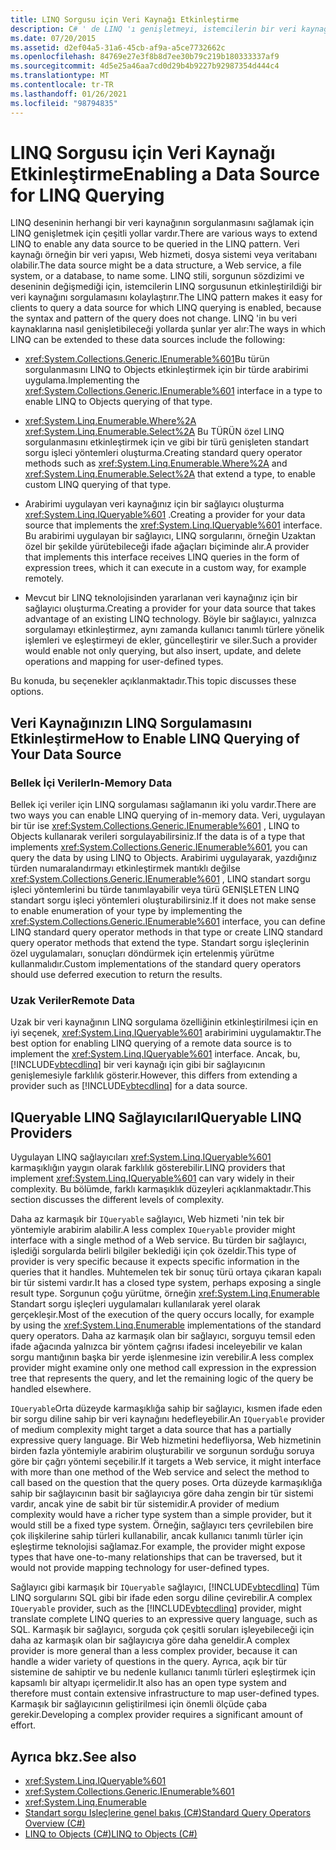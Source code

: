 ```yaml
---
title: LINQ Sorgusu için Veri Kaynağı Etkinleştirme
description: C# ' de LINQ 'ı genişletmeyi, istemcilerin bir veri kaynağını sorgulamasını kolaylaştıran LINQ düzeninde sorgulanmasını sağlamak Için nasıl genişlettireceğinizi öğrenin.
ms.date: 07/20/2015
ms.assetid: d2ef04a5-31a6-45cb-af9a-a5ce7732662c
ms.openlocfilehash: 84769e27e3f8b8d7ee30b79c219b180333337af9
ms.sourcegitcommit: 4d5e25a46aa7cd0d29b4b9227b92987354d444c4
ms.translationtype: MT
ms.contentlocale: tr-TR
ms.lasthandoff: 01/26/2021
ms.locfileid: "98794835"
---
```

# <a name="enabling-a-data-source-for-linq-querying"></a><span data-ttu-id="603a8-103">LINQ Sorgusu için Veri Kaynağı Etkinleştirme</span><span class="sxs-lookup"><span data-stu-id="603a8-103">Enabling a Data Source for LINQ Querying</span></span>

<span data-ttu-id="603a8-104">LINQ deseninin herhangi bir veri kaynağının sorgulanmasını sağlamak için LINQ genişletmek için çeşitli yollar vardır.</span><span class="sxs-lookup"><span data-stu-id="603a8-104">There are various ways to extend LINQ to enable any data source to be queried in the LINQ pattern.</span></span> <span data-ttu-id="603a8-105">Veri kaynağı örneğin bir veri yapısı, Web hizmeti, dosya sistemi veya veritabanı olabilir.</span><span class="sxs-lookup"><span data-stu-id="603a8-105">The data source might be a data structure, a Web service, a file system, or a database, to name some.</span></span> <span data-ttu-id="603a8-106">LINQ stili, sorgunun sözdizimi ve deseninin değişmediği için, istemcilerin LINQ sorgusunun etkinleştirildiği bir veri kaynağını sorgulamasını kolaylaştırır.</span><span class="sxs-lookup"><span data-stu-id="603a8-106">The LINQ pattern makes it easy for clients to query a data source for which LINQ querying is enabled, because the syntax and pattern of the query does not change.</span></span> <span data-ttu-id="603a8-107">LINQ 'in bu veri kaynaklarına nasıl genişletibileceği yollarda şunlar yer alır:</span><span class="sxs-lookup"><span data-stu-id="603a8-107">The ways in which LINQ can be extended to these data sources include the following:</span></span>  
  
- <span data-ttu-id="603a8-108"><xref:System.Collections.Generic.IEnumerable%601>Bu türün sorgulanmasını LINQ to Objects etkinleştirmek için bir türde arabirimi uygulama.</span><span class="sxs-lookup"><span data-stu-id="603a8-108">Implementing the <xref:System.Collections.Generic.IEnumerable%601> interface in a type to enable LINQ to Objects querying of that type.</span></span>  
  
- <span data-ttu-id="603a8-109"><xref:System.Linq.Enumerable.Where%2A> <xref:System.Linq.Enumerable.Select%2A> Bu TÜRÜN özel LINQ sorgulanmasını etkinleştirmek için ve gibi bir türü genişleten standart sorgu işleci yöntemleri oluşturma.</span><span class="sxs-lookup"><span data-stu-id="603a8-109">Creating standard query operator methods such as <xref:System.Linq.Enumerable.Where%2A> and <xref:System.Linq.Enumerable.Select%2A> that extend a type, to enable custom LINQ querying of that type.</span></span>  
  
- <span data-ttu-id="603a8-110">Arabirimi uygulayan veri kaynağınız için bir sağlayıcı oluşturma <xref:System.Linq.IQueryable%601> .</span><span class="sxs-lookup"><span data-stu-id="603a8-110">Creating a provider for your data source that implements the <xref:System.Linq.IQueryable%601> interface.</span></span> <span data-ttu-id="603a8-111">Bu arabirimi uygulayan bir sağlayıcı, LINQ sorgularını, örneğin Uzaktan özel bir şekilde yürütebileceği ifade ağaçları biçiminde alır.</span><span class="sxs-lookup"><span data-stu-id="603a8-111">A provider that implements this interface receives LINQ queries in the form of expression trees, which it can execute in a custom way, for example remotely.</span></span>  
  
- <span data-ttu-id="603a8-112">Mevcut bir LINQ teknolojisinden yararlanan veri kaynağınız için bir sağlayıcı oluşturma.</span><span class="sxs-lookup"><span data-stu-id="603a8-112">Creating a provider for your data source that takes advantage of an existing LINQ technology.</span></span> <span data-ttu-id="603a8-113">Böyle bir sağlayıcı, yalnızca sorgulamayı etkinleştirmez, aynı zamanda kullanıcı tanımlı türlere yönelik işlemleri ve eşleştirmeyi de ekler, güncelleştirir ve siler.</span><span class="sxs-lookup"><span data-stu-id="603a8-113">Such a provider would enable not only querying, but also insert, update, and delete operations and mapping for user-defined types.</span></span>  
  
 <span data-ttu-id="603a8-114">Bu konuda, bu seçenekler açıklanmaktadır.</span><span class="sxs-lookup"><span data-stu-id="603a8-114">This topic discusses these options.</span></span>  
  
## <a name="how-to-enable-linq-querying-of-your-data-source"></a><span data-ttu-id="603a8-115">Veri Kaynağınızın LINQ Sorgulamasını Etkinleştirme</span><span class="sxs-lookup"><span data-stu-id="603a8-115">How to Enable LINQ Querying of Your Data Source</span></span>  
  
### <a name="in-memory-data"></a><span data-ttu-id="603a8-116">Bellek İçi Veriler</span><span class="sxs-lookup"><span data-stu-id="603a8-116">In-Memory Data</span></span>  

 <span data-ttu-id="603a8-117">Bellek içi veriler için LINQ sorgulaması sağlamanın iki yolu vardır.</span><span class="sxs-lookup"><span data-stu-id="603a8-117">There are two ways you can enable LINQ querying of in-memory data.</span></span> <span data-ttu-id="603a8-118">Veri, uygulayan bir tür ise <xref:System.Collections.Generic.IEnumerable%601> , LINQ to Objects kullanarak verileri sorgulayabilirsiniz.</span><span class="sxs-lookup"><span data-stu-id="603a8-118">If the data is of a type that implements <xref:System.Collections.Generic.IEnumerable%601>, you can query the data by using LINQ to Objects.</span></span> <span data-ttu-id="603a8-119">Arabirimi uygulayarak, yazdığınız türden numaralandırmayı etkinleştirmek mantıklı değilse <xref:System.Collections.Generic.IEnumerable%601> , LINQ standart sorgu işleci yöntemlerini bu türde tanımlayabilir veya türü GENIŞLETEN LINQ standart sorgu işleci yöntemleri oluşturabilirsiniz.</span><span class="sxs-lookup"><span data-stu-id="603a8-119">If it does not make sense to enable enumeration of your type by implementing the <xref:System.Collections.Generic.IEnumerable%601> interface, you can define LINQ standard query operator methods in that type or create LINQ standard query operator methods that extend the type.</span></span> <span data-ttu-id="603a8-120">Standart sorgu işleçlerinin özel uygulamaları, sonuçları döndürmek için ertelenmiş yürütme kullanmalıdır.</span><span class="sxs-lookup"><span data-stu-id="603a8-120">Custom implementations of the standard query operators should use deferred execution to return the results.</span></span>  
  
### <a name="remote-data"></a><span data-ttu-id="603a8-121">Uzak Veriler</span><span class="sxs-lookup"><span data-stu-id="603a8-121">Remote Data</span></span>  

 <span data-ttu-id="603a8-122">Uzak bir veri kaynağının LINQ sorgulama özelliğinin etkinleştirilmesi için en iyi seçenek, <xref:System.Linq.IQueryable%601> arabirimini uygulamaktır.</span><span class="sxs-lookup"><span data-stu-id="603a8-122">The best option for enabling LINQ querying of a remote data source is to implement the <xref:System.Linq.IQueryable%601> interface.</span></span> <span data-ttu-id="603a8-123">Ancak, bu, [!INCLUDE[vbtecdlinq](~/includes/vbtecdlinq-md.md)] bir veri kaynağı için gibi bir sağlayıcının genişlemesiyle farklılık gösterir.</span><span class="sxs-lookup"><span data-stu-id="603a8-123">However, this differs from extending a provider such as [!INCLUDE[vbtecdlinq](~/includes/vbtecdlinq-md.md)] for a data source.</span></span>
  
## <a name="iqueryable-linq-providers"></a><span data-ttu-id="603a8-124">IQueryable LINQ Sağlayıcıları</span><span class="sxs-lookup"><span data-stu-id="603a8-124">IQueryable LINQ Providers</span></span>  

 <span data-ttu-id="603a8-125">Uygulayan LINQ sağlayıcıları <xref:System.Linq.IQueryable%601> karmaşıklığın yaygın olarak farklılık gösterebilir.</span><span class="sxs-lookup"><span data-stu-id="603a8-125">LINQ providers that implement <xref:System.Linq.IQueryable%601> can vary widely in their complexity.</span></span> <span data-ttu-id="603a8-126">Bu bölümde, farklı karmaşıklık düzeyleri açıklanmaktadır.</span><span class="sxs-lookup"><span data-stu-id="603a8-126">This section discusses the different levels of complexity.</span></span>  
  
 <span data-ttu-id="603a8-127">Daha az karmaşık bir `IQueryable` sağlayıcı, Web hizmeti 'nin tek bir yöntemiyle arabirim alabilir.</span><span class="sxs-lookup"><span data-stu-id="603a8-127">A less complex `IQueryable` provider might interface with a single method of a Web service.</span></span> <span data-ttu-id="603a8-128">Bu türden bir sağlayıcı, işlediği sorgularda belirli bilgiler beklediği için çok özeldir.</span><span class="sxs-lookup"><span data-stu-id="603a8-128">This type of provider is very specific because it expects specific information in the queries that it handles.</span></span> <span data-ttu-id="603a8-129">Muhtemelen tek bir sonuç türü ortaya çıkaran kapalı bir tür sistemi vardır.</span><span class="sxs-lookup"><span data-stu-id="603a8-129">It has a closed type system, perhaps exposing a single result type.</span></span> <span data-ttu-id="603a8-130">Sorgunun çoğu yürütme, örneğin <xref:System.Linq.Enumerable> Standart sorgu işleçleri uygulamaları kullanılarak yerel olarak gerçekleşir.</span><span class="sxs-lookup"><span data-stu-id="603a8-130">Most of the execution of the query occurs locally, for example by using the <xref:System.Linq.Enumerable> implementations of the standard query operators.</span></span> <span data-ttu-id="603a8-131">Daha az karmaşık olan bir sağlayıcı, sorguyu temsil eden ifade ağacında yalnızca bir yöntem çağrısı ifadesi inceleyebilir ve kalan sorgu mantığının başka bir yerde işlenmesine izin verebilir.</span><span class="sxs-lookup"><span data-stu-id="603a8-131">A less complex provider might examine only one method call expression in the expression tree that represents the query, and let the remaining logic of the query be handled elsewhere.</span></span>  
  
 <span data-ttu-id="603a8-132">`IQueryable`Orta düzeyde karmaşıklığa sahip bir sağlayıcı, kısmen ifade eden bir sorgu diline sahip bir veri kaynağını hedefleyebilir.</span><span class="sxs-lookup"><span data-stu-id="603a8-132">An `IQueryable` provider of medium complexity might target a data source that has a partially expressive query language.</span></span> <span data-ttu-id="603a8-133">Bir Web hizmetini hedefliyorsa, Web hizmetinin birden fazla yöntemiyle arabirim oluşturabilir ve sorgunun sorduğu soruya göre bir çağrı yöntemi seçebilir.</span><span class="sxs-lookup"><span data-stu-id="603a8-133">If it targets a Web service, it might interface with more than one method of the Web service and select the method to call based on the question that the query poses.</span></span> <span data-ttu-id="603a8-134">Orta düzeyde karmaşıklığa sahip bir sağlayıcının basit bir sağlayıcıya göre daha zengin bir tür sistemi vardır, ancak yine de sabit bir tür sistemidir.</span><span class="sxs-lookup"><span data-stu-id="603a8-134">A provider of medium complexity would have a richer type system than a simple provider, but it would still be a fixed type system.</span></span> <span data-ttu-id="603a8-135">Örneğin, sağlayıcı ters çevrilebilen bire çok ilişkilerine sahip türleri kullanabilir, ancak kullanıcı tanımlı türler için eşleştirme teknolojisi sağlamaz.</span><span class="sxs-lookup"><span data-stu-id="603a8-135">For example, the provider might expose types that have one-to-many relationships that can be traversed, but it would not provide mapping technology for user-defined types.</span></span>  
  
 <span data-ttu-id="603a8-136">Sağlayıcı gibi karmaşık bir `IQueryable` sağlayıcı, [!INCLUDE[vbtecdlinq](~/includes/vbtecdlinq-md.md)] Tüm LINQ sorgularını SQL gibi bir ifade eden sorgu diline çevirebilir.</span><span class="sxs-lookup"><span data-stu-id="603a8-136">A complex `IQueryable` provider, such as the [!INCLUDE[vbtecdlinq](~/includes/vbtecdlinq-md.md)] provider, might translate complete LINQ queries to an expressive query language, such as SQL.</span></span> <span data-ttu-id="603a8-137">Karmaşık bir sağlayıcı, sorguda çok çeşitli soruları işleyebileceği için daha az karmaşık olan bir sağlayıcıya göre daha geneldir.</span><span class="sxs-lookup"><span data-stu-id="603a8-137">A complex provider is more general than a less complex provider, because it can handle a wider variety of questions in the query.</span></span> <span data-ttu-id="603a8-138">Ayrıca, açık bir tür sistemine de sahiptir ve bu nedenle kullanıcı tanımlı türleri eşleştirmek için kapsamlı bir altyapı içermelidir.</span><span class="sxs-lookup"><span data-stu-id="603a8-138">It also has an open type system and therefore must contain extensive infrastructure to map user-defined types.</span></span> <span data-ttu-id="603a8-139">Karmaşık bir sağlayıcının geliştirilmesi için önemli ölçüde çaba gerekir.</span><span class="sxs-lookup"><span data-stu-id="603a8-139">Developing a complex provider requires a significant amount of effort.</span></span>  
  
## <a name="see-also"></a><span data-ttu-id="603a8-140">Ayrıca bkz.</span><span class="sxs-lookup"><span data-stu-id="603a8-140">See also</span></span>

- <xref:System.Linq.IQueryable%601>
- <xref:System.Collections.Generic.IEnumerable%601>
- <xref:System.Linq.Enumerable>
- [<span data-ttu-id="603a8-141">Standart sorgu Işleçlerine genel bakış (C#)</span><span class="sxs-lookup"><span data-stu-id="603a8-141">Standard Query Operators Overview (C#)</span></span>](./standard-query-operators-overview.md)
- [<span data-ttu-id="603a8-142">LINQ to Objects (C#)</span><span class="sxs-lookup"><span data-stu-id="603a8-142">LINQ to Objects (C#)</span></span>](./linq-to-objects.md)
